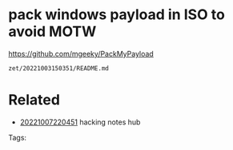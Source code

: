 # pack windows payload in ISO to avoid MOTW
https://github.com/mgeeky/PackMyPayload

` zet/20221003150351/README.md `

# Related

- [20221007220451](/zet/20221007220451/README.md) hacking notes hub

Tags:

    

